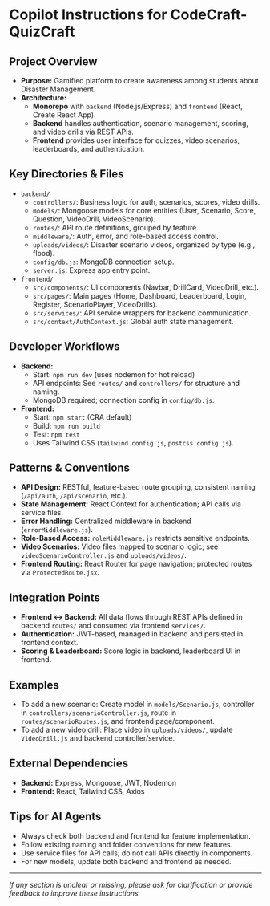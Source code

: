 # Copilot Instructions for CodeCraft-QuizCraft

## Project Overview

- **Purpose:** Gamified platform to create awareness among students about Disaster Management.
- **Architecture:**
  - **Monorepo** with `backend` (Node.js/Express) and `frontend` (React, Create React App).
  - **Backend** handles authentication, scenario management, scoring, and video drills via REST APIs.
  - **Frontend** provides user interface for quizzes, video scenarios, leaderboards, and authentication.

## Key Directories & Files

- `backend/`
  - `controllers/`: Business logic for auth, scenarios, scores, video drills.
  - `models/`: Mongoose models for core entities (User, Scenario, Score, Question, VideoDrill, VideoScenario).
  - `routes/`: API route definitions, grouped by feature.
  - `middleware/`: Auth, error, and role-based access control.
  - `uploads/videos/`: Disaster scenario videos, organized by type (e.g., flood).
  - `config/db.js`: MongoDB connection setup.
  - `server.js`: Express app entry point.
- `frontend/`
  - `src/components/`: UI components (Navbar, DrillCard, VideoDrill, etc.).
  - `src/pages/`: Main pages (Home, Dashboard, Leaderboard, Login, Register, ScenarioPlayer, VideoDrills).
  - `src/services/`: API service wrappers for backend communication.
  - `src/context/AuthContext.js`: Global auth state management.

## Developer Workflows

- **Backend:**
  - Start: `npm run dev` (uses nodemon for hot reload)
  - API endpoints: See `routes/` and `controllers/` for structure and naming.
  - MongoDB required; connection config in `config/db.js`.
- **Frontend:**
  - Start: `npm start` (CRA default)
  - Build: `npm run build`
  - Test: `npm test`
  - Uses Tailwind CSS (`tailwind.config.js`, `postcss.config.js`).

## Patterns & Conventions

- **API Design:** RESTful, feature-based route grouping, consistent naming (`/api/auth`, `/api/scenario`, etc.).
- **State Management:** React Context for authentication; API calls via service files.
- **Error Handling:** Centralized middleware in backend (`errorMiddleware.js`).
- **Role-Based Access:** `roleMiddleware.js` restricts sensitive endpoints.
- **Video Scenarios:** Video files mapped to scenario logic; see `videoScenarioController.js` and `uploads/videos/`.
- **Frontend Routing:** React Router for page navigation; protected routes via `ProtectedRoute.jsx`.

## Integration Points

- **Frontend <-> Backend:** All data flows through REST APIs defined in backend `routes/` and consumed via frontend `services/`.
- **Authentication:** JWT-based, managed in backend and persisted in frontend context.
- **Scoring & Leaderboard:** Score logic in backend, leaderboard UI in frontend.

## Examples

- To add a new scenario: Create model in `models/Scenario.js`, controller in `controllers/scenarioController.js`, route in `routes/scenarioRoutes.js`, and frontend page/component.
- To add a new video drill: Place video in `uploads/videos/`, update `VideoDrill.js` and backend controller/service.

## External Dependencies

- **Backend:** Express, Mongoose, JWT, Nodemon
- **Frontend:** React, Tailwind CSS, Axios

## Tips for AI Agents

- Always check both backend and frontend for feature implementation.
- Follow existing naming and folder conventions for new features.
- Use service files for API calls; do not call APIs directly in components.
- For new models, update both backend and frontend as needed.

---

_If any section is unclear or missing, please ask for clarification or provide feedback to improve these instructions._
